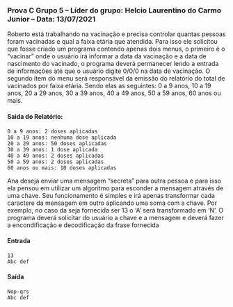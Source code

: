### Prova C Grupo 5 – Líder do grupo: Helcio Laurentino do Carmo Junior  – Data: 13/07/2021

Roberto está trabalhando na vacinação e precisa controlar quantas pessoas foram vacinadas e qual a faixa etária que atendida. Para isso ele solicitou que fosse criado um programa contendo apenas dois menus, o primeiro é o “vacinar” onde o usuário irá informar a data da vacinação e a data de nascimento do vacinado, o programa deverá permanecer lendo a entrada de informações até que o usuário digite 0/0/0 na data de vacinação. O segundo item do menu será responsável da emissão do relatório do total de vacinados por faixa etária. Sendo elas as seguintes: 0 a 9 anos, 10 a 19 anos, 20 a 29 anos, 30 a 39 anos, 40 a 49 anos, 50 a 59 anos, 60 anos ou mais.



#### Saida do Relatório:

```
0 a 9 anos: 2 doses aplicadas
10 a 19 anos: nenhuma dose aplicada
20 a 29 anos: 50 doses aplicadas
30 a 39 anos: 1 dose aplicada
40 a 49 anos: 2 doses aplicadas
50 a 59 anos: 2 doses aplicadas
60 anos ou mais: 10 doses aplicadas
```



Ana deseja enviar uma mensagem “secreta” para outra pessoa e para isso ela pensou em utilizar um algoritmo para esconder a mensagem através de uma chave. Seu funcionamento é simples e irá apenas transformar cada caractere da mensagem em outro aplicando uma soma com a chave. Por exemplo, no caso da seja fornecida ser 13 o ‘A’ será transformado em ‘N’.
O programa deverá solicitar do usuário a chave e a mensagem e deverá fazer a encondificação e decodificação da frase fornecida

#### Entrada

```
13
Abc def
```

#### Saída

```
Nop-qrs
Abc def
```


